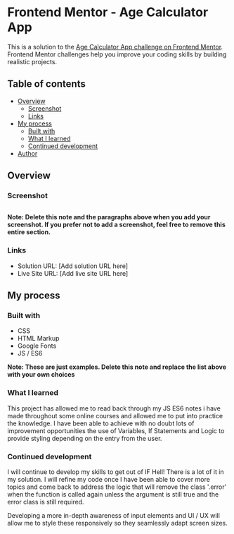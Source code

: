 # Frontend Mentor - Age Calculator App

This is a solution to the [Age Calculator App challenge on Frontend Mentor](https://www.frontendmentor.io/challenges/age-calculator-app-dF9DFFpj-Q/hub). Frontend Mentor challenges help you improve your coding skills by building realistic projects. 

## Table of contents

- [Overview](#overview)
  - [Screenshot](#screenshot)
  - [Links](#links)
- [My process](#my-process)
  - [Built with](#built-with)
  - [What I learned](#what-i-learned)
  - [Continued development](#continued-development)
- [Author](#author)

## Overview

### Screenshot

![]()

**Note: Delete this note and the paragraphs above when you add your screenshot. If you prefer not to add a screenshot, feel free to remove this entire section.**

### Links

- Solution URL: [Add solution URL here]
- Live Site URL: [Add live site URL here]

## My process

### Built with

- CSS
- HTML Markup
- Google Fonts
- JS / ES6

**Note: These are just examples. Delete this note and replace the list above with your own choices**

### What I learned

This project has allowed me to read back through my JS ES6 notes i have made throughout some online courses and allowed me to put into practice the knowledge. I have been able to achieve with no doubt lots of improvement opportunities the use of Variables, If Statements and Logic to provide styling depending on the entry from the user. 

### Continued development

I will continue to develop my skills to get out of IF Hell! There is a lot of it in my solution. I will refine my code once I have been able to cover more topics and come back to address the logic that will remove the class '.error' when the function is called again unless the argument is still true and the error class is still required.

Developing a more in-depth awareness of input elements and UI / UX will allow me to style these responsively so they seamlessly adapt screen sizes. 
